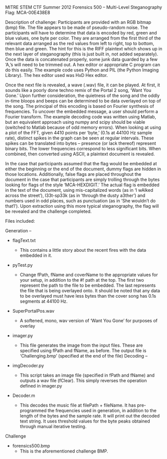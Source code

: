 MITRE STEM CTF Summer 2012
Forensics 500 – Multi-Level Steganography
Flag: MCA-00E438E8

Description of challenge:
Participants are provided with an RGB bitmap (bmp) file. The file appears to be made of pseudo-random noise. The participants will have to determine that data is encoded by red, green and blue values, one byte per color. They are arranged from the first third of the relevant data arranged as the red values from left to right, top to bottom, then blue and green. The hint for this is the RIFF plaintext which shows up in the next layer of steganography (this is just built in, not added separately). Once the data is concatenated properly, some junk data guarded by a few ‘A,’s will need to be trimmed out. A hex editor or appropriate C program can do this easily. The example code uses Python and PIL (the Python Imaging Library). The hex editor used was HxD Hex editor.

Once the next file is revealed, a wave (.wav) file, it can be played. At first, it sounds like a poorly done techno remix of the Portal 2 song, ‘Want You Gone.’ Upon further consideration, the quietness of the song and the oddly in-time bloops and beeps can be determined to be data overlayed on top of the song. The principal of this encoding is based on Fourier synthesis of frequencies. To uncover the embedded message, a user should perform a Fourier transform. The example decoding code was written using Matlab, but an equivalent approach using numpy and scipy should be viable (switched to Matlab because of odd memory errors). When looking at using a plot of the FFT, given 4410 points per ‘byte,’ (0.1s at 44100 Hz sample rate), distinct spikes in the graph can be seen at regular intervals. These spikes can be translated into bytes – presence (or lack thereof) represent binary bits. The lower frequencies correspond to less significant bits. When combined, then converted using ASCII, a plaintext document is revealed.

In the case that participants assumed that the flag would be embedded at either the beginning or the end of the document, dummy flags are hidden in those locations. Additionally, false flags are placed throughout the document in the case that participants are simply trolling through the bytes looking for flags of the style ‘MCA-HEXDIGIT.’ The actual flag is embedded in the text of the document, using mis-capitalized words (as in ‘I wAlked across the street’), l33t-sp33k (as in ‘through the dusty a3ther’) and numbers used in odd places, such as punctuation (as in ‘She wouldn’t do that1’). Upon extraction using this more typical steganography, the flag will be revealed and the challenge completed.

Files included:

Generation – 
* flagText.txt
  * This contains a little story about the recent fires with the data embedded in it.
* pyTest.py 
  * Change fPath, fName and coverName to the appropriate values for your setup, in addition to the #! path at the top. The first two represent the path to the file to be embedded. The last represents the file that is being overlayed onto. It should be noted that any data to be overlayed must have less bytes than the cover song has 0.1s segments at 44100 Hz.
* SuperPortalPos.wav
  * A softened, mono, wav version of ‘Want You Gone’ for purposes of overlay
* imager.py
  * This file generates the image from the input files. These are specified using fPath and fName, as before. The output file is ‘Challenging.bmp’ (specified at the end of the file)
Decoding – 

* imgDecoder.py
  * This script takes an image file (specified in fPath and fName) and outputs a wav file (fClear). This simply reverses the operation defined in imager.py
* Decoder.m
  * This decodes the music file at filePath + fileName. It has pre-programmed the frequencies used in generation, in addition to the length of the bytes and the sample rate. It will print out the decoded text string. It uses threshold values for the byte peaks obtained through manual iterative testing.

Challenge

* forensics500.bmp
  * This is the aforementioned challenge BMP.
